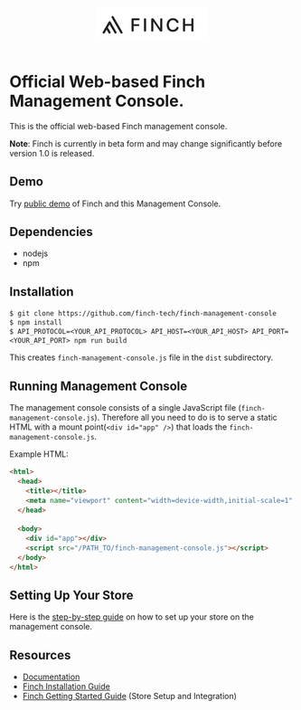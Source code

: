 <div style="text-align:center; margin: 50px 0">
  <img src="docs/finch-logo.png" width="200" />
</div>

# Official Web-based Finch Management Console.

This is the official web-based Finch management console.

**Note**: Finch is currently in beta form and may change significantly before version 1.0 is released.

## Demo

Try [public demo](https://app.finchtech.io) of Finch and this Management Console.

## Dependencies

- nodejs
- npm

## Installation

```shell
$ git clone https://github.com/finch-tech/finch-management-console
$ npm install
$ API_PROTOCOL=<YOUR_API_PROTOCOL> API_HOST=<YOUR_API_HOST> API_PORT=<YOUR_API_PORT> npm run build
```

This creates `finch-management-console.js` file in the `dist` subdirectory.

## Running Management Console

The management console consists of a single JavaScript file (`finch-management-console.js`).
Therefore all you need to do is to serve a static HTML with a mount point(`<div id="app" />`) that loads the `finch-management-console.js`.

Example HTML:

```html
<html>
  <head>
    <title></title>
    <meta name="viewport" content="width=device-width,initial-scale=1" />
  </head>

  <body>
    <div id="app"></div>
    <script src="/PATH_TO/finch-management-console.js"></script>
  </body>
</html>
```

## Setting Up Your Store

Here is the [step-by-step guide](https://docs.finchtech.io/docs/getting_started/setup) on how to set up your store on the management console.

## Resources

- [Documentation](https://docs.finchtech.io/docs/home/overview.html)
- [Finch Installation Guide](https://docs.finchtech.io/docs/installation/server)
- [Finch Getting Started Guide](https://docs.finchtech.io/docs/getting_started/overview) (Store Setup and Integration)
